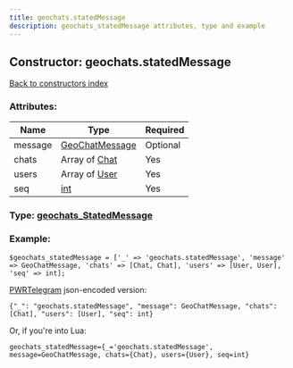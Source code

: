 ```yaml
---
title: geochats.statedMessage
description: geochats_statedMessage attributes, type and example
---
```

## Constructor: geochats.statedMessage  
[Back to constructors index](index.md)



### Attributes:

| Name     |    Type       | Required |
|----------|---------------|----------|
|message|[GeoChatMessage](../types/GeoChatMessage.md) | Optional|
|chats|Array of [Chat](../types/Chat.md) | Yes|
|users|Array of [User](../types/User.md) | Yes|
|seq|[int](../types/int.md) | Yes|



### Type: [geochats\_StatedMessage](../types/geochats_StatedMessage.md)


### Example:

```
$geochats_statedMessage = ['_' => 'geochats.statedMessage', 'message' => GeoChatMessage, 'chats' => [Chat, Chat], 'users' => [User, User], 'seq' => int];
```  

[PWRTelegram](https://pwrtelegram.xyz) json-encoded version:

```
{"_": "geochats.statedMessage", "message": GeoChatMessage, "chats": [Chat], "users": [User], "seq": int}
```


Or, if you're into Lua:  


```
geochats_statedMessage={_='geochats.statedMessage', message=GeoChatMessage, chats={Chat}, users={User}, seq=int}

```


